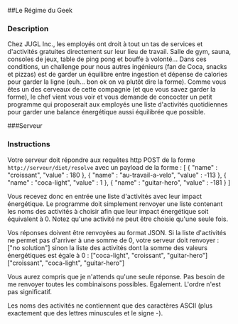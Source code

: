 ##Le Régime du Geek
### Description

Chez JUGL Inc., les employés ont droit à tout un tas de services et d'activités gratuites directement sur leur lieu de travail.
Salle de gym, sauna, consoles de jeux, table de ping pong et bouffe à volonté...
Dans ces conditions, un challenge pour nous autres ingénieurs (fan de Coca, snacks et pizzas) est de garder un équilibre entre ingestion et dépense de calories pour garder la ligne (euh... bon ok on va plutôt dire la forme).
Comme vous êtes un des cerveaux de cette compagnie (et que vous savez garder la forme), le chef vient vous voir et vous demande de concocter un petit programme qui proposerait aux employés une liste d'activités quotidiennes pour garder une balance énergétique aussi équilibrée que possible.

###Serveur

### Instructions
Votre serveur doit répondre aux requêtes http POST de la forme `http://serveur/diet/resolve` avec un payload de la forme :
  [
          { "name" : "croissant", "value" : 180 },
          { "name" : "au-travail-a-velo", "value" : -113 },
          { "name" : "coca-light", "value" : 1 },
          { "name" : "guitar-hero", "value" : -181 }
  ]

Vous recevez donc en entrée une liste d'activités avec leur impact énergétique. Le programme doit simplement renvoyer une liste contenant les noms des activités à choisir afin que leur impact énergétique soit équivalent à 0.
Notez qu'une activité ne peut être choisie qu'une seule fois.

Vos réponses doivent être renvoyées au format JSON. Si la liste d'activités ne permet pas d'arriver à une somme de 0, votre serveur doit renvoyer :
  ["no solution"]
sinon la liste des activités dont la somme des valeurs énergétiques est égale à 0 :
  ["coca-light", "croissant", "guitar-hero"]
  ["croissant", "coca-light", "guitar-hero"]

Vous aurez compris que je n'attends qu'une seule réponse. Pas besoin de me renvoyer toutes les combinaisons possibles.
Egalement. L'ordre n'est pas significatif.

Les noms des activités ne contiennent que des caractères ASCII (plus exactement que des lettres minuscules et le signe -).